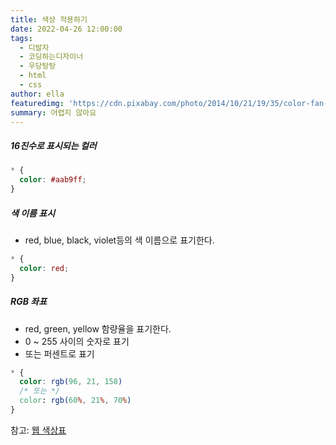 ```yaml
---
title: 색상 적용하기
date: 2022-04-26 12:00:00
tags:
  - 디발자
  - 코딩하는디자이너
  - 우당탕탕
  - html
  - css
author: ella
featuredimg: 'https://cdn.pixabay.com/photo/2014/10/21/19/35/color-fan-497004_1280.jpg'
summary: 어렵지 않아요
---
```


##### 16진수로 표시되는 컬러

```css
* {
  color: #aab9ff;
}
```

##### 색 이름 표시

- red, blue, black, violet등의 색 이름으로 표기한다. 

```css
* {
  color: red;
}
```

##### RGB 좌표

- red, green, yellow 함량율을 표기한다.
- 0 ~ 255 사이의 숫자로 표기
- 또는 퍼센트로 표기

```css
* {
  color: rgb(96, 21, 158)
  /* 또는 */
  color: rgb(60%, 21%, 70%)
}
```

참고: <a href="https://ko.wikipedia.org/wiki/%EC%9B%B9_%EC%83%89%EC%83%81#HTML_%EC%83%89_%EC%9D%B4%EB%A6%84">웹 색상표</a>

